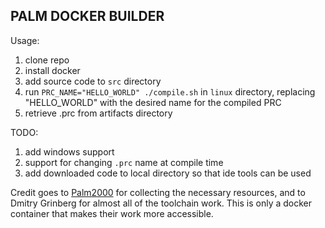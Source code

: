 ## PALM DOCKER BUILDER

Usage:
1. clone repo
2. install docker
3. add source code to `src` directory
4. run `PRC_NAME="HELLO_WORLD" ./compile.sh` in `linux` directory, replacing "HELLO_WORLD" with the desired name for the compiled PRC
5. retrieve .prc from artifacts directory

TODO:
1. add windows support
2. support for changing `.prc` name at compile time
3. add downloaded code to local directory so that ide tools can be used

Credit goes to [Palm2000](https://palm2000.com/projects/compilingAndBuildingPalmOsAppsOnUbuntu2004LTS.php) for collecting the necessary resources, and to Dmitry Grinberg for almost all of the toolchain work. This is only a docker container that makes their work more accessible.